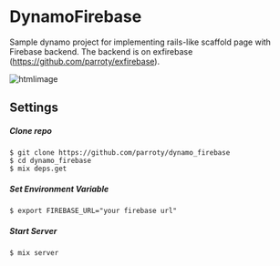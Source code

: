 # DynamoFirebase
Sample dynamo project for implementing rails-like scaffold page with Firebase backend.
The backend is on exfirebase (https://github.com/parroty/exfirebase).

![htmlimage](https://raw.github.com/parroty/dynamo_firebase/master/image/dynamo_firebase.png?w=400&h300)

## Settings

##### Clone repo

```
$ git clone https://github.com/parroty/dynamo_firebase
$ cd dynamo_firebase
$ mix deps.get
```

##### Set Environment Variable

```
$ export FIREBASE_URL="your firebase url"
```

##### Start Server

```
$ mix server
```